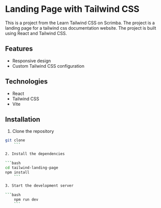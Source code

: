 # Landing Page with Tailwind CSS

This is a project from the Learn Tailwind CSS on Scrimba. The project is a landing page for a tailwind css documentation website. The project is built using React and Tailwind CSS.

## Features

- Responsive design
- Custom Tailwind CSS configuration

## Technologies

- React
- Tailwind CSS
- Vite

## Installation

1. Clone the repository

```bash
git clone    
    ```

2. Install the dependencies
    
```bash
cd tailwind-landing-page
npm install
    ```

3. Start the development server
    
```bash
    npm run dev
    ```
